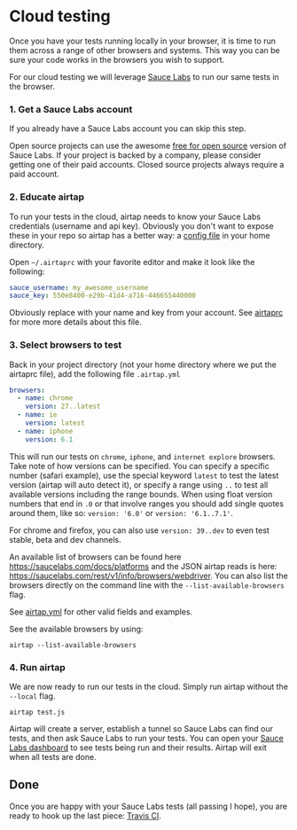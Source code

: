 # Cloud testing

Once you have your tests running locally in your browser, it is time to run them across a range of other browsers and systems. This way you can be sure your code works in the browsers you wish to support.

For our cloud testing we will leverage [Sauce Labs](https://saucelabs.com/home) to run our same tests in the browser.

### 1. Get a Sauce Labs account

If you already have a Sauce Labs account you can skip this step.

Open source projects can use the awesome [free for open source](https://saucelabs.com/opensauce) version of Sauce Labs. If your project is backed by a company, please consider getting one of their paid accounts. Closed source projects always require a paid account.

### 2. Educate airtap

To run your tests in the cloud, airtap needs to know your Sauce Labs credentials (username and api key). Obviously you don't want to expose these in your repo so airtap has a better way: a [config file](./airtaprc.md) in your home directory.

Open `~/.airtaprc` with your favorite editor and make it look like the following:

```yaml
sauce_username: my_awesome_username
sauce_key: 550e8400-e29b-41d4-a716-446655440000
```

Obviously replace with your name and key from your account. See [airtaprc](./airtaprc.md) for more more details about this file.

### 3. Select browsers to test

Back in your project directory (not your home directory where we put the airtaprc file), add the following file `.airtap.yml`

```yaml
browsers:
  - name: chrome
    version: 27..latest
  - name: ie
    version: latest
  - name: iphone
    version: 6.1
```

This will run our tests on `chrome`, `iphone`, and `internet explore` browsers. Take note of how versions can be specified. You can specify a specific number (safari example), use the special keyword `latest` to test the latest version (airtap will auto detect it), or specify a range using `..` to test all available versions including the range bounds. When using float version numbers that end in `.0` or that involve ranges you should add single quotes around them, like so: `version: '6.0'` or `version: '6.1..7.1'`.

For chrome and firefox, you can also use `version: 39..dev` to even test stable, beta and dev channels.

An available list of browsers can be found here https://saucelabs.com/docs/platforms and the JSON
airtap reads is here: https://saucelabs.com/rest/v1/info/browsers/webdriver. You can also list the browsers directly on the command line with the `--list-available-browsers` flag.

See [airtap.yml](./airtap.yml.md) for other valid fields and examples.

See the available browsers by using:

```shell
airtap --list-available-browsers
```

### 4. Run airtap

We are now ready to run our tests in the cloud. Simply run airtap without the `--local` flag.

```shell
airtap test.js
```

Airtap will create a server, establish a tunnel so Sauce Labs can find our tests, and then ask Sauce Labs to run your tests. You can open your [Sauce Labs dashboard](https://saucelabs.com/account) to see tests being run and their results. Airtap will exit when all tests are done.

## Done

Once you are happy with your Sauce Labs tests (all passing I hope), you are ready to hook up the last piece: [Travis CI](./travis-ci.md).
